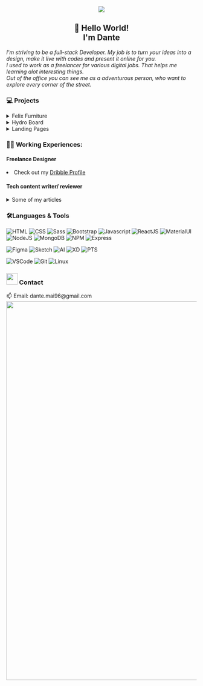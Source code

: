 <!--Heading-->
<div align="center">
<img src="https://media.giphy.com/media/aNqEFrYVnsS52/giphy-downsized.gif"></img>
<h2>👋 Hello World! <br>I'm Dante</h2>
</div>

<div align="left"> 
<em>I'm striving to be a full-stack Developer. My job is to turn your ideas into a design, make it live with codes and present it online for you.</em><br>
<em>I used to work as a freelancer for various digital jobs. That helps me learning alot interesting things.</em><br>
<em>Out of the office you can see me as a adventurous person, who want to explore every corner of the street.</em>
</div>

<!--Projects-->
<div>
 <h3>💻 Projects</h3>
  <details>
   <summary>Felix Furniture</summary>
  
   <p>E-commerce Website build with ReactJS, MaterialUI. <br>Backend stacks includes CommerceJs for product management, StripJs for payment processing.</p>
   <a href="https://felixhome.netlify.app">View demo</a>
  </details>
 
 <!---->
  <details>
   <summary>Hydro Board</summary>
  
   <p>Task manager web app build with Nextjs, TailwindCSS and Styled Component.<br> Backend API created with NodeJs, Express and Mongoose</p>
   <a href="https://felixhome.netlify.app">View demo</a>
 </details>
 
 <!---->
 <details>
  <summary>Landing Pages</summary>
  
  <p>Static and Dynamic pages build with HTML, CSS or ReactJS.<br>Case study for CSS frameworks like Bootstrap, TailwindCSS, ChakraUI, SCSS, ...</p>
  <a href="https://felixhome.netlify.app">View sites</a>
 </details>
</div>


<div>
<h3>👨‍💻 Working Experiences:</h3>
 <!---->
 <h4> Freelance Designer </h4>
   <li>Check out my <a href="https://dribbble.com/se64vet">Dribble Profile</a></li>
 
 <!---->
 <h4> Tech content writer/ reviewer </h4>
  <details>
  <summary>Some of my articles</summary>
   
   <li><a href="https://www.thegioididong.com/tin-tuc/ung-dung-giup-bien-thiet-bi-ios-thanh-touch-bar-cho-laptop-963121">
   4G and 5G speed comparison [Infographic]</a></li>
   <li><a href="https://www.thegioididong.com/tin-tuc/ung-dung-giup-bien-thiet-bi-ios-thanh-touch-bar-cho-laptop-955282">
   Review Samsung Galaxy S8</a></li>
   <li><a href="https://www.thegioididong.com/tin-tuc/ung-dung-giup-bien-thiet-bi-ios-thanh-touch-bar-cho-laptop-917100">
   iPhone 7+ and Google Pixel XL comparision</a></li>
 </details>
</div>

<div>
 <h3>🛠️Languages & Tools</h3>

   <!--Languages-->
![HTML](https://img.shields.io/badge/html%20-%23E34F26.svg?&style=for-the-badge&logo=html5&logoColor=white)
![CSS](https://img.shields.io/badge/css%20-%231572B6.svg?&style=for-the-badge&logo=css3&logoColor=white)
![Sass](https://img.shields.io/badge/Sass-CC6699?style=for-the-badge&logo=sass&logoColor=white)
![Bootstrap](https://img.shields.io/badge/Bootstrap-563D7C?style=for-the-badge&logo=bootstrap&logoColor=white)
![Javascript](https://img.shields.io/badge/-Javascript-ffb400?style=for-the-badge&logo=javascript&logoColor=ffff3f)
![ReactJS](https://img.shields.io/badge/-React-blue?style=for-the-badge&logo=react)
![MaterialUI](https://img.shields.io/badge/Material--UI-0081CB?style=for-the-badge&logo=material-ui&logoColor=white)
![NodeJS](https://img.shields.io/badge/Node.js-339933?style=for-the-badge&logo=nodedotjs&logoColor=white)
![MongoDB](https://img.shields.io/badge/MongoDB-4EA94B?style=for-the-badge&logo=mongodb&logoColor=white)
![NPM](https://img.shields.io/badge/npm-CB3837?style=for-the-badge&logo=npm&logoColor=white)
![Express](	https://img.shields.io/badge/Express.js-000000?style=for-the-badge&logo=express&logoColor=white)

   <!--Design Tools-->
![Figma](https://img.shields.io/badge/Figma-F24E1E?style=for-the-badge&logo=figma&logoColor=white)
![Sketch](https://img.shields.io/badge/Sketch-F7B500?style=for-the-badge&logo=Sketch&logoColor=white)
![AI](	https://img.shields.io/badge/Adobe%20Illustrator-FF9A00?style=for-the-badge&logo=adobe%20illustrator&logoColor=white)
![XD](	https://img.shields.io/badge/Adobe%20XD-FF61F6?style=for-the-badge&logo=Adobe%20XD&logoColor=white)
![PTS](https://img.shields.io/badge/Adobe%20Photoshop-31A8FF?style=for-the-badge&logo=Adobe%20Photoshop&logoColor=black)

   <!--IDE & Git control-->
![VSCode](https://img.shields.io/badge/-vscode-00a8e8?style=for-the-badge&logo=visual-studio-code)
![Git](https://img.shields.io/badge/git%20-%23F05033.svg?&style=for-the-badge&logo=git&logoColor=white)
![Linux](https://img.shields.io/badge/-linux-772953?style=for-the-badge&logo=linux)
</div>

  <!--Contact-->
<div>
<h3><img src="https://media.giphy.com/media/WUlplcMpOCEmTGBtBW/giphy.gif" width="30"> Contact </h3>
📫 Email: dante.mai96@gmail.com
</div>

 
 <img src="https://capsule-render.vercel.app/api?type=wave&color=gradient&height=150&section=footer&fontSize=90" width=1000>

